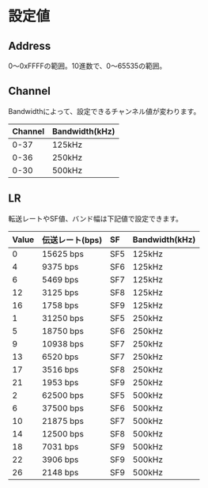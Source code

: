 # 設定値

## Address

0〜0xFFFFの範囲。10進数で、0〜65535の範囲。

## Channel

Bandwidthによって、設定できるチャンネル値が変わります。

| Channel | Bandwidth(kHz) |
|:--|:--|
| 0-37  | 125kHz |
| 0-36  | 250kHz |
| 0-30  | 500kHz |

## LR

転送レートやSF値、バンド幅は下記値で設定できます。

| Value | 伝送レート(bps) | SF | Bandwidth(kHz) |
|:--|:--|:--|:--|
| 0 | 15625 bps | SF5 | 125kHz |
| 4 | 9375 bps | SF6 | 125kHz |
| 6 | 5469 bps | SF7 | 125kHz |
| 12 | 3125 bps | SF8 | 125kHz |
| 16 | 1758 bps | SF9 | 125kHz |
| 1 | 31250 bps | SF5 | 250kHz |
| 5 | 18750 bps | SF6 | 250kHz |
| 9 | 10938 bps | SF7 | 250kHz |
| 13 | 6520 bps | SF7 | 250kHz |
| 17 | 3516 bps | SF8 | 250kHz |
| 21 | 1953 bps | SF9 | 250kHz |
| 2 | 62500 bps | SF5 | 500kHz |
| 6 | 37500 bps | SF6 | 500kHz |
| 10 | 21875 bps | SF7 | 500kHz |
| 14 | 12500 bps | SF8 | 500kHz |
| 18 | 7031 bps | SF9 | 500kHz |
| 22 | 3906 bps | SF9 | 500kHz |
| 26 | 2148 bps | SF9 | 500kHz |

